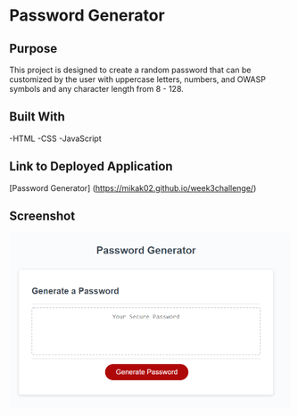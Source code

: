 # Password Generator

## Purpose
This project is designed to create a random password that can be customized by the user with uppercase letters, numbers, and OWASP symbols and any character length from 8 - 128.

## Built With
-HTML
-CSS
-JavaScript

## Link to Deployed Application
[Password Generator] (https://mikak02.github.io/week3challenge/)

## Screenshot
![Screenshot of website](/assets/screenshot.png)